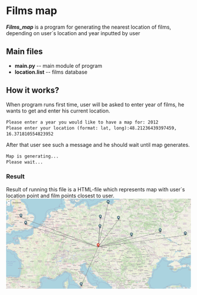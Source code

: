 # Films map
***Films_map*** is a program for generating the nearest location of films, depending on user`s location and year inputted by user

## Main files
- **main.py** -- main module of program
- **location.list** -- films database

## How it works?
When program runs first time, user will be asked to enter year of films, he wants to get and enter his current location.
```
Please enter a year you would like to have a map for: 2012
Please enter your location (format: lat, long):48.21236439397459, 16.371810554823952
```
After that user see such a message and he should wait until map generates.
```
Map is generating...
Please wait...
```

### Result
Result of running this file is a HTML-file which represents map with user`s location point and film points closest to user.
![](images/map_example.jpg)

